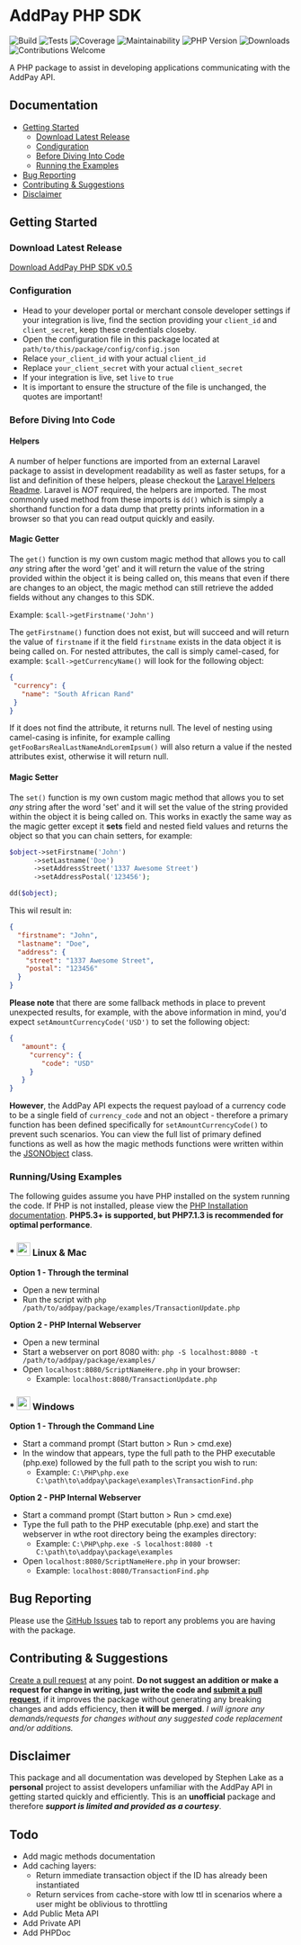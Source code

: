 # AddPay PHP SDK
![Build](https://img.shields.io/badge/build-stable-brightgreen.svg?style=flat)
![Tests](https://img.shields.io/badge/tests-passing-brightgreen.svg?style=flat)
![Coverage](https://img.shields.io/badge/coverage-100%25-brightgreen.svg?style=flat)
![Maintainability](https://img.shields.io/badge/maintainability-A++-brightgreen.svg?style=flat)
![PHP Version](https://img.shields.io/badge/php-%3E=5.3-brightgreen.svg?style=flat)
![Downloads](https://img.shields.io/badge/downloads-15-brightgreen.svg?style=flat)
![Contributions Welcome](https://img.shields.io/badge/contributions-welcome-brightgreen.svg?style=flat)

A PHP package to assist in developing applications communicating with the AddPay API.

## Documentation
- [Getting Started](https://github.com/stephenlake/AddPay-PHP-SDK#getting-started)
  - [Download Latest Release](https://github.com/stephenlake/AddPay-PHP-SDK#download-latest-release)
  - [Condiguration](https://github.com/stephenlake/AddPay-PHP-SDK#configuration)
  - [Before Diving Into Code](https://github.com/stephenlake/AddPay-PHP-SDK#before-diving-into-code)
  - [Running the Examples](https://github.com/stephenlake/AddPay-PHP-SDK#runningusing-examples)
- [Bug Reporting](https://github.com/stephenlake/AddPay-PHP-SDK#bug-reporting)
- [Contributing & Suggestions](https://github.com/stephenlake/AddPay-PHP-SDK#contributing-and-suggestions)
- [Disclaimer](https://github.com/stephenlake/AddPay-PHP-SDK#disclaimer)

## Getting Started

### Download Latest Release
[Download AddPay PHP SDK v0.5](https://github.com/stephenlake/AddPay-PHP-SDK/archive/v0.5.zip)

### Configuration
- Head to your developer portal or merchant console developer settings if your integration is live, find the section providing your `client_id` and `client_secret`, keep these credentials closeby.
- Open the configuration file in this package located at `path/to/this/package/config/config.json`
- Relace `your_client_id` with your actual `client_id`
- Replace `your_client_secret` with your actual `client_secret`
- If your integration is live, set `live` to `true`
- It is important to ensure the structure of the file is unchanged, the quotes are important!

### Before Diving Into Code

#### Helpers
A number of helper functions are imported from an external Laravel package to assist in development readability as well as faster setups, for a list and definition of these helpers, please checkout the [Laravel Helpers Readme](https://github.com/rappasoft/laravel-helpers). Laravel is _NOT_ required, the helpers are imported. The most commonly used method from these imports is `dd()` which is simply a shorthand function for a data dump that pretty prints information in a browser so that you can read output quickly and easily.

#### Magic Getter
The `get()` function is my own custom magic method that allows you to call *any* string after the word 'get' and it will return the value of the string provided within the object it is being called on, this means that even if there are changes to an object, the magic method can still retrieve the added fields without any changes to this SDK.

Example: `$call->getFirstname('John')`

The `getFirstname()` function does not exist, but will succeed and will return the value of `firstname` if it the field `firstname` exists in the data object it is being called on. For nested attributes, the call is simply camel-cased, for example: `$call->getCurrencyName()` will look for the following object:
```json
{
 "currency": {
   "name": "South African Rand"
 }
}
```
If it does not find the attribute, it returns null. The level of nesting using camel-casing is infinite, for example calling `getFooBarsRealLastNameAndLoremIpsum()` will also return a value if the nested attributes exist, otherwise it will return null.

#### Magic Setter
The `set()` function is my own custom magic method that allows you to set *any* string after the word 'set' and it will set the value of the string provided within the object it is being called on. This works in exactly the same way as the magic getter except it **sets** field and nested field values and returns the object so that you can chain setters, for example:

```php
$object->setFirstname('John')
      ->setLastname('Doe')
      ->setAddressStreet('1337 Awesome Street')
      ->setAddressPostal('123456');

dd($object);
```
This wil result in:
```json
{
  "firstname": "John",
  "lastname": "Doe",
  "address": {
    "street": "1337 Awesome Street",
    "postal": "123456"
  }
}
```
**Please note** that there are some fallback methods in place to prevent unexpected results, for example, with the above information in mind, you'd expect `setAmountCurrencyCode('USD')` to set the following object:
```json
{
   "amount": {
     "currency": {
        "code": "USD"
     }
   }
}
```
**However**, the AddPay API expects the request payload of a currency code to be a single field of `currency_code` and not an object - therefore a primary function has been defined specifically for `setAmountCurrencyCode()` to prevent such scenarios. You can view the full list of primary defined functions as well as how the magic methods functions were written within the [JSONObject](https://github.com/stephenlake/AddPay-PHP-SDK/blob/master/core/Foundation/Objects/JSONObject.php) class.
 
### Running/Using Examples
The following guides assume you have PHP installed on the system running the code. If PHP is not installed, please view the [PHP Installation documentation](http://php.net/manual/en/install.php). **PHP5.3+ is supported, but PHP7.1.3 is recommended for optimal performance**.

### \* <img src="http://icons.iconarchive.com/icons/icons8/windows-8/256/Systems-Linux-icon.png" width="24"> Linux & Mac 
**Option 1 - Through the terminal**
- Open a new terminal
- Run the script with `php /path/to/addpay/package/examples/TransactionUpdate.php`

**Option 2 - PHP Internal Webserver**
- Open a new terminal
- Start a webserver on port 8080 with: `php -S localhost:8080 -t /path/to/addpay/package/examples/`
- Open `localhost:8080/ScriptNameHere.php` in your browser:
   - Example: `localhost:8080/TransactionUpdate.php`

### \* <img src="https://dotnetco.de/wp-content/uploads/2016/12/windows-icon256.png" width="24"> Windows
**Option 1 - Through the Command Line**
- Start a command prompt (Start button > Run > cmd.exe)
- In the window that appears, type the full path to the PHP executable (php.exe) followed by the full path to the script you wish to run:
   - Example: `C:\PHP\php.exe C:\path\to\addpay\package\examples\TransactionFind.php`

**Option 2 - PHP Internal Webserver**
- Start a command prompt (Start button > Run > cmd.exe)
- Type the full path to the PHP executable (php.exe) and start the webserver in wthe root directory being the examples directory:
   - Example: `C:\PHP\php.exe -S localhost:8080 -t C:\path\to\addpay\package\examples`
- Open `localhost:8080/ScriptNameHere.php` in your browser:
   - Example: `localhost:8080/TransactionFind.php`


## Bug Reporting
Please use the [GitHub Issues](https://github.com/stephenlake/AddPay-PHP-SDK/issues) tab to report any problems you are having with the package.

## Contributing & Suggestions
[Create a pull request](https://github.com/stephenlake/addpay-php/pulls) at any point. **Do not suggest an addition or make a request for change in writing, just write the code and [submit a pull request](https://github.com/stephenlake/addpay-php/pulls)**, if it improves the package without generating any breaking changes and adds efficiency, then **it will be merged**. _I will ignore any demands/requests for changes without any  suggested code replacement and/or additions._

## Disclaimer
This package and all documentation was developed by Stephen Lake as a **personal** project to assist developers unfamiliar with the AddPay API in getting started quickly and efficiently. This is an **unofficial** package and therefore **_support is limited and provided as a courtesy_**.

## Todo
- Add magic methods documentation
- Add caching layers:
  - Return immediate transaction object if the ID has already been instantiated
  - Return services from cache-store with low ttl in scenarios where a user might be oblivious to throttling
- Add Public Meta API
- Add Private API
- Add PHPDoc


